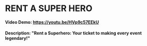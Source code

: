 # RENT A SUPER HERO 
#### Video Demo:  <https://youtu.be/HVp9c57EEkU>
#### Description:   "Rent a Superhero: Your ticket to making every event legendary!"